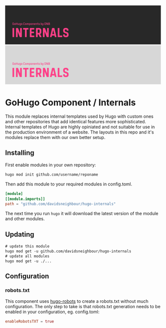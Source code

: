 <!--- CARD BEGIN --->

![DNB-Hugo/INTERNALS](.github/github-card-dark.png#gh-dark-mode-only)
![DNB-Hugo/INTERNALS](.github/github-card-light.png#gh-light-mode-only)

<!--- CARD END --->

# GoHugo Component / Internals

This module replaces internal templates used by Hugo with custom ones and other repositories that add identical features more sophisticated. Internal templates of Hugo are highly opiniated and not suitable for use in the production environment of a website. The layouts in this repo and it's modules replace them with our own better setup. 

## Installing

First enable modules in your own repository:

```bash
hugo mod init github.com/username/reponame
```

Then add this module to your required modules in config.toml.

```toml
[module]
[[module.imports]]
path = "github.com/davidsneighbour/hugo-internals"
```

The next time you run `hugo` it will download the latest version of the module and other modules.

## Updating

```shell
# update this module
hugo mod get -u github.com/davidsneighbour/hugo-internals
# update all modules
hugo mod get -u ./...
```

## Configuration

### robots.txt

This component uses [hugo-robots](https://github.com/davidsneighbour/hugo-robots) to create a robots.txt without much configuration. The only step to take is that robots.txt generation needs to be enabled in your configuration, eg. config.toml:

```toml
enableRobotsTXT = true
```
